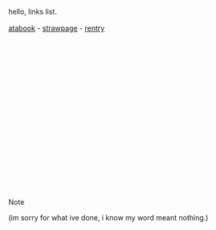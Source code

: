 hello, links list.

[atabook](https://boosfer.atabook.org) - [strawpage](https://takumifujiwara.straw.page) - [rentry](https://rentry.co/gambitmace)
⠀⠀⠀　 　
⠀⠀⠀⠀⠀　 　⠀⠀⠀　 　⠀⠀⠀　 　⠀⠀⠀　 　⠀⠀⠀　 　⠀⠀⠀　 　⠀　 　


⠀⠀⠀　 　⠀⠀⠀　 　⠀⠀⠀　 　⠀⠀⠀　 　⠀⠀⠀　 　⠀⠀⠀　 　⠀⠀⠀　 　⠀⠀⠀　 　⠀⠀⠀　 　⠀⠀⠀　 　⠀⠀⠀　 　⠀⠀⠀　 　⠀⠀⠀　 　⠀⠀⠀　 　⠀⠀⠀　 　⠀⠀⠀　 　⠀⠀⠀　 　⠀⠀⠀　 　⠀⠀⠀　 　⠀⠀⠀　 　⠀⠀⠀　 　⠀⠀⠀　 　⠀⠀⠀　 　⠀⠀⠀　 　⠀⠀⠀　 　
⠀⠀⠀　 　⠀⠀⠀　 　⠀⠀⠀　 　⠀⠀⠀　 　⠀⠀⠀　 　⠀⠀⠀　 　⠀⠀⠀　 　⠀⠀⠀　 　⠀⠀⠀　 　⠀⠀⠀　 　⠀⠀⠀　 　⠀⠀⠀　 　⠀⠀⠀　 　⠀⠀⠀　 　⠀⠀⠀　 　⠀⠀⠀　 　⠀⠀⠀　 　⠀⠀⠀　 　⠀⠀⠀　 　⠀⠀⠀　 　⠀⠀⠀　 　⠀⠀⠀　 　⠀⠀⠀　 　⠀⠀⠀　 　⠀⠀⠀　 　⠀⠀⠀　 　⠀⠀⠀　 　⠀⠀⠀　 　⠀⠀⠀　 　⠀⠀⠀　 　⠀⠀⠀　 　⠀⠀⠀　 　⠀⠀⠀　 　⠀⠀⠀　 　⠀⠀⠀　 　⠀⠀⠀　 　⠀⠀⠀　 　⠀⠀⠀　 　⠀⠀⠀　 　⠀⠀⠀　 　⠀⠀⠀　 　⠀⠀⠀　 　⠀⠀⠀　 　⠀⠀⠀　 　⠀⠀⠀　 　⠀⠀⠀　 　⠀⠀⠀　 　⠀⠀⠀　 　⠀⠀⠀　 　⠀⠀⠀　 　⠀⠀⠀　 　⠀⠀⠀　 　⠀⠀⠀　 　⠀⠀⠀　 　⠀⠀⠀　 　⠀⠀⠀　 　⠀⠀⠀　 　⠀⠀⠀　 　⠀⠀⠀　 　⠀⠀⠀　 　⠀⠀⠀　 　⠀⠀⠀　 　⠀⠀⠀　 　⠀⠀⠀　 　⠀⠀⠀　 　⠀⠀⠀　 　⠀⠀⠀　 　⠀⠀⠀　 　⠀⠀⠀　 　⠀⠀⠀　 　⠀⠀⠀　 　⠀⠀⠀　 　⠀⠀⠀　 　⠀⠀⠀　 　⠀⠀⠀　 　⠀⠀⠀　 　⠀⠀⠀　 　⠀⠀⠀　 　⠀⠀⠀　 　⠀⠀⠀　 　
⠀⠀⠀　 　
⠀⠀⠀　 　
⠀⠀⠀　 　
> [!note]
> (im sorry for what ive done, i know my word meant nothing.)

<!--

<p align="center">
  <table>
  <td>    
<div align="center">
  <img width="340" alt="Untitled283_20251026171240" src="https://github.com/user-attachments/assets/e9c78713-ff2b-4dfd-8e9f-56ca723273aa" />
</div>
<div align="center">    
  <img src="https://komarev.com/ghpvc/?username=Iimbus&label=⠀cathy's+cleared⠀&color=D9D7D2" alt="Profile views"/>
</div>
<p align="center">
  <a href="https://boosfer.atabook.org"/> atabook</a> ⠀ ✦⠀
  <a href="https://takumifujiwara.straw
  page"/>strawpage</a>
</p>
<p align="center">
  <a href="https://rentry.co/gambitmace"/>rentry</a>
</p>
<div align="center">
  <img src="https://spotify-github-profile.kittinanx.com/api/view?uid=31eoartwwvi7637xugf2xowzc2d4&cover_image=true&theme=novatorem&show_offline=false&background_color=120422&interchange=false&bar_color=D9D7D2&bar_color_cover=false)](https://spotify-github-profile.kittinanx.com/api/view?uid=31eoartwwvi7637xugf2xowzc2d4&redirect=true)" alt="Spotify Now Playing" />
</div>
    
> [!important]
> no, i never claim myself to be smart. stop spreading things about me
    
</td>
</table
</p>

<!--

<div align="center">
  <img src="https://spotify-github-profile.kittinanx.com/api/view?uid=31eoartwwvi7637xugf2xowzc2d4&cover_image=true&theme=novatorem&show_offline=false&background_color=120422&interchange=false&bar_color=FF0000&bar_color_cover=false)](https://spotify-github-profile.kittinanx.com/api/view?uid=31eoartwwvi7637xugf2xowzc2d4&redirect=true)" alt="Spotify Now Playing" />
</div>
